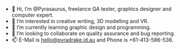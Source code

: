 - 👋 Hi, I’m @Pyrasaurus, freelance QA tester, graphics designer and computer expert.
- 👀 I’m interested in creative writing, 3D modelling and VR.
- 🌱 I’m currently learning graphic design and programming.
- 💞️ I’m looking to collaborate on quality assurance and bug reporting.
- 📫 E-Mail is hello@pyradrake.id.au and Phone is +61-413-586-536.
